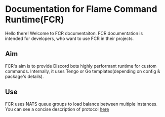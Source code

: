 # Documentation for Flame Command Runtime(FCR)
Hello there! Welcome to FCR documentaiton. FCR documentation is intended for developers, who want to use FCR in their projects.

## Aim
FCR's aim is to provide Discord bots highly performant runtime for custom commands. Internally, it uses Tengo or Go templates(depending on config & package's details).

## Use
FCR uses NATS queue groups to load balance between multiple instances. You can see a concise description of protocol [here](docs/PROTOCOL.md)